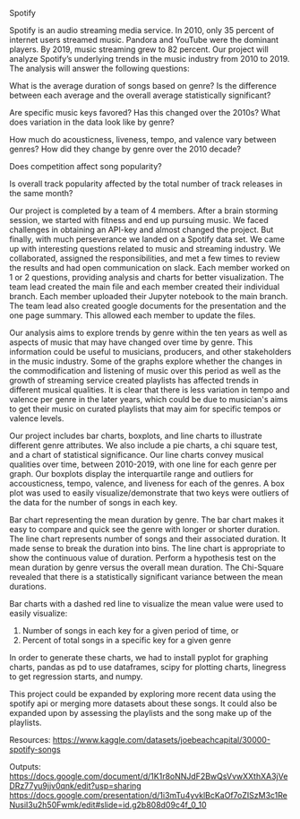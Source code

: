 Spotify

Spotify is an audio streaming media service. In 2010, only 35 percent of internet users streamed music. Pandora and YouTube were the dominant players. By 2019, music streaming grew to 82 percent.
Our project will analyze Spotify’s underlying trends in the music industry from 2010 to 2019. The analysis will answer the following questions:
 
What is the average duration of songs based on genre? Is the difference between each average and the overall average statistically significant?

Are specific music keys favored? Has this changed over the 2010s? What does variation in the data look like by genre?

How much do acousticness, liveness, tempo, and valence vary between genres? How did they change by genre over the 2010 decade?

Does competition affect song popularity?

Is overall track popularity affected by the total number of track releases in the same month?

Our project is completed by a team of 4 members. After a brain storming session, we started with fitness and end up pursuing music. We faced challenges in obtaining an API-key and almost changed the project. But finally, with much perseverance we landed on a Spotify data set. We came up with interesting questions related to music and streaming industry. We collaborated, assigned the responsibilities, and met a few times to review the results and had open communication on slack.
Each member worked on 1 or 2 questions, providing analysis and  charts for better visualization. 
The team lead created the main file and each member created their individual branch. Each member uploaded their Jupyter notebook to the main branch. 
The team lead also created google documents for the presentation and the one page summary. This allowed each member to update the files. 

Our analysis aims to explore trends by genre within the ten years as well as aspects of music that may have changed over time by genre. This information could be useful to musicians, producers, and other stakeholders in the music industry. Some of the graphs explore whether the changes in the commodification and listening of music over this period as well as the growth of streaming service created playlists has affected trends in different musical qualities. It is clear that there is less variation in tempo and valence per genre in the later years, which could be due to musician's aims to get their music on curated playlists that may aim for specific tempos or valence levels.
   
Our project includes bar charts, boxplots, and line charts to illustrate different genre attributes. We also include a pie charts, a chi square test, and a chart of statistical significance.
Our line charts convey musical qualities over time, between 2010-2019, with one line for each genre per graph.
Our boxplots display the interquartile range and outliers for accousticness, tempo, valence, and liveness for each of the genres. A box plot was used to easily visualize/demonstrate that two keys were outliers of the data for the number of songs in each key.

Bar chart representing the mean duration by genre. The bar chart makes it easy to compare and quick see the genre with  longer or shorter duration.
The line chart represents number of songs and their associated duration. It made sense to break the duration into bins. The line chart is appropriate to show the continuous value of duration.
Perform a hypothesis test  on the mean duration by genre versus the overall mean duration. The Chi-Square revealed that there is a statistically significant variance between the mean durations.

Bar charts with a dashed red line to visualize the mean value were used to easily visualize:
1. Number of songs in each key for a given period of time, or
2. Percent of total songs in a specific key for a given genre

In order to generate these charts, we had to install pyplot for graphing charts, pandas as pd to use dataframes, scipy for plotting charts, linegress to get regression starts, and numpy. 

This project could be expanded by exploring more recent data using the spotify api or merging more datasets about these songs. It could also be expanded upon by assessing the playlists and the song make up of the playlists.

Resources:
https://www.kaggle.com/datasets/joebeachcapital/30000-spotify-songs

Outputs:
https://docs.google.com/document/d/1K1r8oNNJdF2BwQsVvwXXthXA3jVeDRz77yu9jjv0qnk/edit?usp=sharing
https://docs.google.com/presentation/d/1i3mTu4yvklBcKaOf7oZISzM3c1ReNusiI3u2h50Fwmk/edit#slide=id.g2b808d09c4f_0_10

